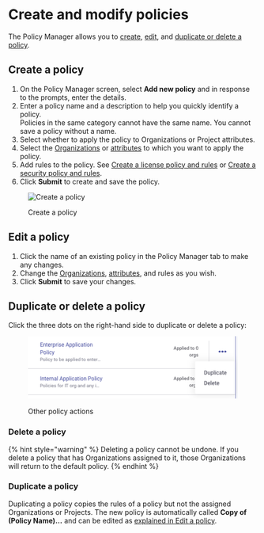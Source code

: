 # Create and modify policies

The Policy Manager allows you to [create](create-and-edit-policies.md#create-a-policy), [edit](create-and-edit-policies.md#edit-a-policy), and [duplicate or delete a policy](create-and-edit-policies.md#duplicate-or-delete-a-policy).

## **Create a policy**

1. On the Policy Manager screen, select **Add new policy** and in response to the prompts, enter the details.
2. Enter a policy name and a description to help you quickly identify a policy.\
   Policies in the same category cannot have the same name. You cannot save a policy without a name.
3. Select whether to apply the policy to Organizations or Project attributes.
4. Select the [Organizations](apply-a-policy-to-organizations.md) or [attributes](apply-a-policy-to-projects.md) to which you want to apply the policy.
5. Add rules to the policy. See [Create a license policy and rules](license-policies/create-a-license-policy-and-rules.md) or [Create a security policy and rules](security-policies/how-to-create-a-security-policy-and-set-rules.md).
6. Click **Submit** to create and save the policy.

<div align="left">

<figure><img src="../../.gitbook/assets/screenshot_2020-05-26_at_9.47.26_am.png" alt="Create a policy" width="563"><figcaption><p>Create a policy</p></figcaption></figure>

</div>

## Edit a policy

1. Click the name of an existing policy in the Policy Manager tab to make any changes.
2. Change the [Organizations](apply-a-policy-to-organizations.md), [attributes](apply-a-policy-to-projects.md), and rules as you wish.
3. Click **Submit** to save your changes.

## **Duplicate or delete a policy**&#x20;

Click the three dots on the right-hand side to duplicate or delete a policy:

<div align="left">

<figure><img src="../../.gitbook/assets/Screenshot 2023-03-28 at 16.42.45.png" alt="Other policy actions"><figcaption><p>Other policy actions</p></figcaption></figure>

</div>

### Delete a policy

{% hint style="warning" %}
Deleting a policy cannot be undone. If you delete a policy that has Organizations assigned to it, those Organizations will return to the default policy.
{% endhint %}

### Duplicate a policy

Duplicating a policy copies the rules of a policy but not the assigned Organizations or Projects. The new policy is automatically called **Copy of (Policy Name)…** and can be edited as [explained in Edit a policy](create-and-edit-policies.md#edit-a-policy).
